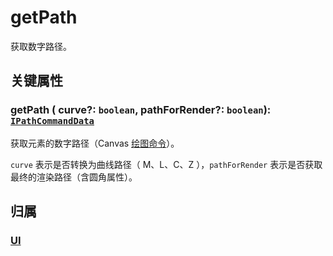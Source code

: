 # getPath

获取数字路径。

## 关键属性

### getPath ( curve?: `boolean`, pathForRender?: `boolean`): [`IPathCommandData`](../interface/ui/PathData.md)

获取元素的数字路径（Canvas [绘图命令](../interface/ui/PathData.md#canvas-命令)）。

`curve` 表示是否转换为曲线路径（ M、L、C、Z ），`pathForRender` 表示是否获取最终的渲染路径（含圆角属性）。

## 归属

### [UI](/reference/display/UI.md#获取路径)
